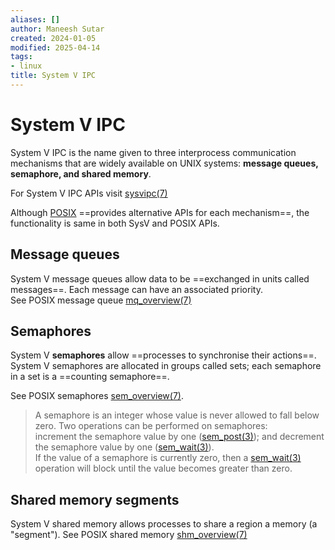 ```yaml
---
aliases: []
author: Maneesh Sutar
created: 2024-01-05
modified: 2025-04-14
tags:
- linux
title: System V IPC
---
```


# System V IPC

System V IPC is the name given to three interprocess communication mechanisms that are widely available on UNIX systems: **message queues, semaphore, and shared memory**.

For System V IPC APIs visit [sysvipc(7)](https://man7.org/linux/man-pages/man7/sysvipc.7.html)

Although [POSIX](POSIX.md) ==provides alternative APIs for each mechanism==, the functionality is same in both SysV and POSIX APIs.

## Message queues

System V message queues allow data to be ==exchanged in units called messages==. Each message can have an associated priority.  
See POSIX message queue [mq_overview(7)](https://man7.org/linux/man-pages/man7/mq_overview.7.html)

## Semaphores

System V **semaphores** allow ==processes to synchronise their actions==. System V semaphores are allocated in groups called sets; each semaphore in a set is a ==counting semaphore==.

See POSIX semaphores [sem_overview(7)](https://man7.org/linux/man-pages/man7/sem_overview.7.html).

 > 
 > A semaphore is an integer whose value is never allowed to fall below zero.  Two operations can be performed on semaphores:  
 > increment the semaphore value by one ([sem_post(3)](https://man7.org/linux/man-pages/man3/sem_post.3.html)); and decrement the semaphore value by one ([sem_wait(3)](https://man7.org/linux/man-pages/man3/sem_wait.3.html)).  
 > If the value of a semaphore is currently zero, then a [sem_wait(3)](https://man7.org/linux/man-pages/man3/sem_wait.3.html) operation will block until the value becomes greater than zero.

## Shared memory segments

System V shared memory allows processes to share a region a  memory (a "segment"). See POSIX shared memory [shm_overview(7)](https://man7.org/linux/man-pages/man7/shm_overview.7.html)
